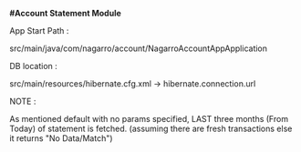 **#Account Statement Module**

App Start Path :

src/main/java/com/nagarro/account/NagarroAccountAppApplication

DB location :

src/main/resources/hibernate.cfg.xml -> hibernate.connection.url 


NOTE :

As mentioned default with no params specified, LAST three months (From Today) of statement is fetched.
(assuming there are fresh transactions else it returns "No Data/Match")
